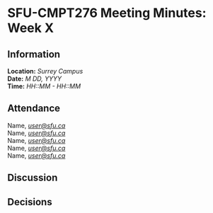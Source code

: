 # SFU-CMPT276 Meeting Minutes: Week X

## Information

**Location:** *Surrey Campus*  
**Date:**  *M DD, YYYY*  
**Time:** *HH::MM - HH::MM*

## Attendance

Name, *user@sfu.ca*  
Name, *user@sfu.ca*  
Name, *user@sfu.ca*  
Name, *user@sfu.ca*  
Name, *user@sfu.ca*

## Discussion

## Decisions
